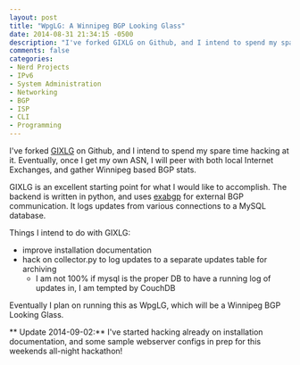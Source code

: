 ```yaml
---
layout: post
title: "WpgLG: A Winnipeg BGP Looking Glass"
date: 2014-08-31 21:34:15 -0500
description: "I've forked GIXLG on Github, and I intend to spend my spare time hacking at it. Eventually, once I get my own ASN, I will peer with both local Internet Exchanges, and gather Winnipeg based BGP stats."
comments: false
categories: 
- Nerd Projects
- IPv6
- System Administration
- Networking
- BGP
- ISP
- CLI
- Programming
---
```

I've forked [GIXLG](https://github.com/dpiekacz/GIXLG) on Github, and I intend to spend my spare time hacking at it. Eventually, once I get my own ASN, I will peer with both local Internet Exchanges, and gather Winnipeg based BGP stats.

<!--more-->

GIXLG is an excellent starting point for what I would like to accomplish. The backend is written in python, and uses [exabgp](https://github.com/Exa-Networks/exabgp) for external BGP communication. It logs updates from various connections to a MySQL database. 

Things I intend to do with GIXLG:

*	improve installation documentation
*	hack on collector.py to log updates to a separate updates table for archiving
	*	I am not 100% if mysql is the proper DB to have a running log of updates in, I am tempted by CouchDB

Eventually I plan on running this as WpgLG, which will be a Winnipeg BGP Looking Glass.

** Update 2014-09-02:** I've started hacking already on installation documentation, and some sample webserver configs in prep for this weekends all-night hackathon!
